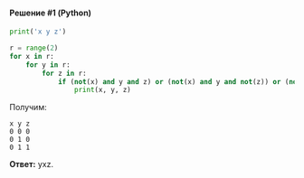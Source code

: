 #### Решение #1 (Python)
```python
print('x y z')

r = range(2)
for x in r:
	for y in r:
		for z in r:
			if (not(x) and y and z) or (not(x) and y and not(z)) or (not(x) and not(y) and not(z)):
				print(x, y, z)
```

Получим:
```
x y z
0 0 0
0 1 0
0 1 1
```

**Ответ:** yxz.
